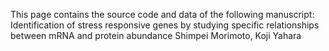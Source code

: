 This page contains the source code and data of the following manuscript:
Identification of stress responsive genes by studying specific
relationships between mRNA and protein abundance
Shimpei Morimoto, Koji Yahara

